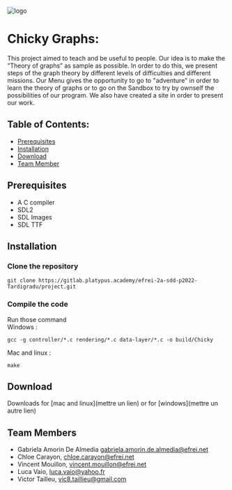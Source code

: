 ![logo](https://gitlab.platypus.academy/efrei-2a-sdd-p2022-Tardigradu/project/raw/master/data/Website/Chicky%20Graphs%20WEB/LOGOFOND.png)
# Chicky Graphs:
This project aimed to teach and be useful to people. Our idea is to make the “Theory of graphs” as sample as possible.
In order to do this, we present steps of the graph theory by different levels of difficulties and different missions.
Our Menu gives the opportunity to go to "adventure" in order to learn the theory of graphs or to go on the Sandbox to try by ownself the possibilities of our program. We also have created a site in order to present our work.

## Table of Contents:
* [Prerequisites](https://gitlab.platypus.academy/efrei-2a-sdd-p2022-Tardigradu/project#prerequisites)
* [Installation](https://gitlab.platypus.academy/efrei-2a-sdd-p2022-Tardigradu/project#installation)
* [Download](https://gitlab.platypus.academy/efrei-2a-sdd-p2022-Tardigradu/project#download)
* [Team Member](https://gitlab.platypus.academy/efrei-2a-sdd-p2022-Tardigradu/project#team-members)

## Prerequisites
- A C compiler
- SDL2
- SDL Images
- SDL TTF

## Installation

### Clone the repository
```console
git clone https://gitlab.platypus.academy/efrei-2a-sdd-p2022-Tardigradu/project.git
```

### Compile the code
Run those command<br>
Windows :
```console
gcc -g controller/*.c rendering/*.c data-layer/*.c -o build/Chicky
```
Mac and linux :
```console
make
```

## Download
Downloads for [mac and linux](mettre un lien) or for [windows](mettre un autre lien)

## Team Members
- Gabriela Amorin De Almedia <gabriela.amorin.de.almedia@efrei.net>
- Chloe Carayon, <chloe.carayon@efrei.net>
- Vincent Mouillon, <vincent.mouillon@efrei.net>
- Luca Vaio, <luca.vaio@yahoo.fr>
- Victor Tailleu, <vic8.taillieu@gmail.com>
